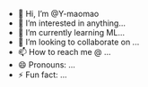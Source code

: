 - 👋 Hi, I’m @Y-maomao
- 👀 I’m interested in anything...
- 🌱 I’m currently learning ML...
- 💞️ I’m looking to collaborate on ...
- 📫 How to reach me @ ...
- 😄 Pronouns: ...
- ⚡ Fun fact: ...

<!---
Y-maomao/Y-maomao is a ✨ special ✨ repository because its `README.md` (this file) appears on your GitHub profile.
You can click the Preview link to take a look at your changes.
--->
